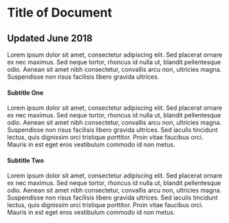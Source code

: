 <h1>Title of Document</h1>
<h2>Updated June 2018</h2>
<p>Lorem ipsum dolor sit amet, consectetur adipiscing elit. Sed placerat ornare ex nec maximus. Sed neque tortor, rhoncus id nulla ut, blandit pellentesque odio. Aenean sit amet nibh consectetur, convallis arcu non, ultricies magna. Suspendisse non risus facilisis libero gravida ultrices.</p>
<h4>Subtitle One</h1>
<p>Lorem ipsum dolor sit amet, consectetur adipiscing elit. Sed placerat ornare ex nec maximus. Sed neque tortor, rhoncus id nulla ut, blandit pellentesque odio. Aenean sit amet nibh consectetur, convallis arcu non, ultricies magna. Suspendisse non risus facilisis libero gravida ultrices. Sed iaculis tincidunt lectus, quis dignissim orci tristique porttitor. Proin vitae faucibus orci. Mauris in est eget eros vestibulum commodo id non metus.</p>
<h4>Subtitle Two</h1>
<p>Lorem ipsum dolor sit amet, consectetur adipiscing elit. Sed placerat ornare ex nec maximus. Sed neque tortor, rhoncus id nulla ut, blandit pellentesque odio. Aenean sit amet nibh consectetur, convallis arcu non, ultricies magna. Suspendisse non risus facilisis libero gravida ultrices. Sed iaculis tincidunt lectus, quis dignissim orci tristique porttitor. Proin vitae faucibus orci. Mauris in est eget eros vestibulum commodo id non metus.</
